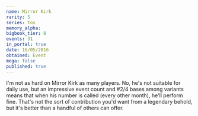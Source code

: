 ```yaml
---
name: Mirror Kirk
rarity: 5
series: tos
memory_alpha:
bigbook_tier: 8
events: 31
in_portal: true
date: 16/05/2016
obtained: Event
mega: false
published: true
---
```


I'm not as hard on Mirror Kirk as many players. No, he's not suitable for daily use, but an impressive event count and #2/4 bases among variants means that when his number is called (every other month), he'll perform fine. That's not the sort of contribution you'd want from a legendary behold, but it's better than a handful of others can offer.
